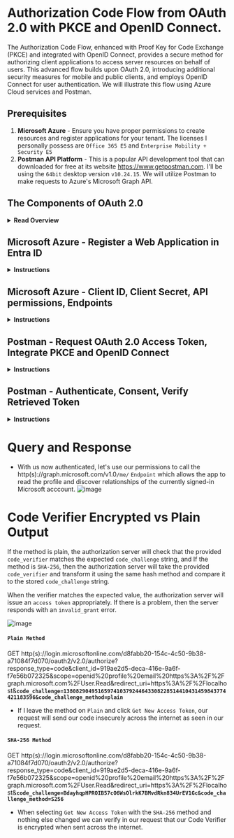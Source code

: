 # Authorization Code Flow from OAuth 2.0 with PKCE and OpenID Connect.

The Authorization Code Flow, enhanced with Proof Key for Code Exchange (PKCE) and integrated with OpenID Connect, provides a secure method for authorizing client applications to access server resources on behalf of users. This advanced flow builds upon OAuth 2.0, introducing additional security measures for mobile and public clients, and employs OpenID Connect for user authentication. We will illustrate this flow using Azure Cloud services and Postman.

## Prerequisites

1. **Microsoft Azure** - Ensure you have proper permissions to create resources and register applications for your tenant. The licenses I personally possess are `Office 365 E5` and `Enterprise Mobility + Security E5`
2. **Postman API Platform** - This is a popular API development tool that can downloaded for free at its website https://www.getpostman.com. I'll be using the `64bit` desktop version `v10.24.15`. We will utilize Postman to make requests to Azure's Microsoft Graph API.

## **The Components of OAuth 2.0**

<details><summary><b>Read Overview</b></summary>

#### **`Resources`**

* The digital assets or services the user grants access to via OAuth 2.0. Resources are hosted by Resource Servers, which require valid access tokens for data access.

#### **`Resource Owners`**

* Individuals or entities that have the authority to grant access to their resources. In most cases, the resource owner is the end-user.

#### **`Clients`**

* Applications requesting access to resources on behalf of the Resource Owner. Clients are authenticated by the Authorization Server and authorized by the Resource Owner to access specified resources.

#### **`Authorization Server`**

* The server that issues access tokens to clients after successfully authenticating the Resource Owner and obtaining authorization. It plays a critical role in the OAuth 2.0 security framework, ensuring that access to resources is granted only to clients with proper authorization from the Resource Owners.
* **Authorization Endpoint** `/auth` initiates the flow. Clients request this endpoint with parameters like `response_type=code`, `client_id`, `redirect_uri`, `scope`, `state`, and `code_challenge`.
* **Token Endpoint** `/token` exchanges the `authorization code` for tokens. The request includes `grant_type=authorization_code`, `code`, `redirect_uri`, `client_id`, and `code_verifier`.
* **Userinfo Endpoint** `/userinfo` when accessed with an access token, returns `claims` about the authenticated user.

#### **`Tokens`** - Strings representing the granted permissions.

* **Access Token**: Enables access to the user's data via the Authorization: `Bearer <token>` header in API requests.
* **Refresh Token**: Used to renew an access token via the token endpoint with `grant_type=refresh_token`, without the user's interaction.
* **ID tokens**: Issued by the authorization server to the client application. Clients use ID tokens when signing in users and to get basic information about them.

#### **`Grants`**

* **Authorization Code Grant**: Involves redirecting the user to the authorization endpoint, obtaining an authorization code, and exchanging the code for tokens at the token endpoint.
* **Client Credentials Grant**: Used for server-to-server communication where the application acts on its own behalf. Access is granted based on the authorization of the client, not the end user
* **Resource Owner Password Credentials Grant**: Allows direct exchange of user credentials for access tokens. Recommended only for trusted clients, as it exposes the user's password.
* **Implicit Grant**: Optimized for clients implemented in a browser using a scripting language. Deprecated in OAuth 2.1 due to security vulnerabilities.

#### **`Scope`** - Defines the level of access the application requests.

* Expressed in `space-delimited strings`, such as `scope=openid profile email`, determining which resources the application can access and actions it can perform.

#### **`Proof Key for Code Exchange (PKCE)`** - Enhances security for public clients.

* Uses `code_challenge` and `code_challenge_method` during the authorization request, and `code_verifier` in the token exchange process to mitigate interception attacks.

#### **`OpenID Connect (OIDC)`** - An authentication and authorization layer built on top of OAuth 2.0, incompatible with OAuth 1.0

* Utilizes `ID Tokens`, returned along with the `access token`, containing claims about the authentication of the user.

</details>

## Microsoft Azure - Register a Web Application in Entra ID

<details><summary><b>Instructions</b></summary>

`````diff
1. Sign in to the Microsoft Entra admin center as at least a Cloud Application Administrator.
2. Browse to Identity > Applications > App registrations and select New Registration.
`````

![image](https://github.com/acfriday/todolist-webapp-flask-sqlite3/assets/82184168/86e397ac-3102-4156-a5c9-92e04ab7c499)

`````diff
4. Enter a display Name for your application.
5. We'll select the default single-tenant option.
6. Select Web as our platform with 'https://localhost' as our redirect URI.
7. Complete this step by selecting Register.
`````

![image](https://github.com/acfriday/todolist-webapp-flask-sqlite3/assets/82184168/b0913646-6c21-4374-a599-d3ddba9b7171)

</details>

## Microsoft Azure - Client ID, Client Secret, API permissions, Endpoints

<details><summary><b>Instructions</b></summary>

`````diff
1. We'll need to note our app's Client ID from the Entra ID Overview tab under App Registrations for late use
`````

![image](https://github.com/acfriday/auth-code-flow-postman-azure/assets/82184168/8978643a-7391-4dac-81d1-ea33ab743776)

`````diff
2. Next we'll retrieve our Client Secret. Select Certificates & secrets > Client secrets > New client secret.
Click Add to save your Client Secret. I chose the default expiry time after selecting new client secret,
we'll need to retrieve this secret again later.

3. I'll be deleting this Client Secret from my account before posting it publicly here.

    Important! Record the secret's value for later use This secret value
    is never displayed again after you leave this webpage.
`````
![image](https://github.com/acfriday/auth-code-flow-postman-azure/assets/82184168/9ebe2c0d-e0a2-4afd-9cef-21819850879d)


`````diff
4. Now let's check the API permissions tab and verify that our app has the default access of User.Read
for the Microsoft Graph API resource that we'll be querying.
`````

![image](https://github.com/acfriday/todolist-webapp-flask-sqlite3/assets/82184168/204c2521-11a1-45fa-8cf8-60066ccd316f)
`````diff
5. Finally we'll need to retrieve the Azure REST Endpoints we'll send out requests towards.
The Authorization Endpoint (OAuth 2.0 authorization endpoint (v2))
and Token Endpoint (OAuth 2.0 token endpoint (v2)) are what we'll copy from here.
`````
![image](https://github.com/acfriday/auth-code-flow-postman-azure/assets/82184168/cd9634f8-132f-45cc-a497-d3bba8c75bf3)


</details>

## Postman - Request OAuth 2.0 Access Token, Integrate PKCE and OpenID Connect

<details><summary><b>Instructions</b></summary>

`````diff
1. In Postman, create a new Request and navigate to the Authorization tab and select OAuth 2.0 as the auth type
`````

![image](https://github.com/acfriday/todolist-webapp-flask-sqlite3/assets/82184168/5a7eab8f-f740-45e3-a6e5-e9020891d38a)

`````diff
2. This is where we'll input data for the values below:
`````

* Token Name: `Any name of your personal choice`
* Grant Type: `Authorization Code (With PKCE)`
* Callback URL: `https://localhost`
* Auth URL: `Entra ID > App Registrations > your app > Overview > Endpoints`
* Access Token URL: `Entra ID > App Registrations > your app > Overview > Endpoints`
* Client ID: `Entra ID > App Registrations > your app > Overview`
* Client Secret: `Entra ID > App Registrations > your app > Certificates & secrets`
* Code Challenge Method: `SHA265` `(to encrypt the randomly generated Code Verifier below)`
* Code Verifier: `1380829049516597410379244643308228514410431459843774421183596`
* Scope: `openid` `profile` `email` `https://graph.microsoft.com/user.read`

`````diff
  Note! Remember that our 'Scope' values should be space-delimited
`````

![image](https://github.com/acfriday/auth-code-flow-postman-azure/assets/82184168/94181010-fb2c-4cfd-9b80-fbc9f6d63538)

`````diff
3. Scroll to the bottom and click Get New Access Token
`````

![image](https://github.com/acfriday/auth-code-flow-postman-azure/assets/82184168/ce6fdca9-c21c-4b69-992c-853c307553c3)

</details>

## Postman - Authenticate, Consent, Verify Retrieved Token

<details><summary><b>Instructions</b></summary>

`````diff
1. You should receive a pop from Microsoft after clicking Get New Access Token, input your credentials to
authentication with Microsoft with an account from your tenant where this app is registered
`````

![image](https://github.com/acfriday/auth-code-flow-postman-azure/assets/82184168/b028748e-1391-46bc-a7bd-ab645e0ed142)

`````diff
2. After successful authentication you should receive the following acknowledgement, click Proceed here.
`````
![image](https://github.com/acfriday/auth-code-flow-postman-azure/assets/82184168/b030e627-430f-4d7a-865d-760298adba22)


`````diff
3. You should be presented with your token's details, go ahead and use this token.
`````
![image](https://github.com/acfriday/auth-code-flow-postman-azure/assets/82184168/c57fe7a3-81f4-446f-8386-7afede714b10)


`````diff
4. Scroll to the top of Postman to verify our named token is being used for our request
`````

![image](https://github.com/acfriday/auth-code-flow-postman-azure/assets/82184168/39c870d4-44a3-45f9-8515-03c6973ef89d)
</details>

# Query and Response
* With us now authenticated, let's use our permissions to call the http(s)://graph.microsoft.com/v1.0`/me/` `Endpoint` which allows the app to read the profile and discover relationships of the currently signed-in Microsoft acccount.
![image](https://github.com/acfriday/auth-code-flow-postman-azure/assets/82184168/e1c8baab-15d4-487a-b816-c6dea6ecbc31)

# Code Verifier Encrypted vs Plain Output
If the method is plain, the authorization server will check that the provided `code_verifier` matches the expected `code_challenge` string, and If the method is `SHA-256`, then the authorization server will take the provided `code_verifier` and transform it using the same hash method and compare it to the stored `code_challenge` string.

When the verifier matches the expected value, the authorization server will issue an `access token` appropriately. If there is a problem, then the server responds with an `invalid_grant` error.

![image](https://github.com/acfriday/auth-code-flow-postman-azure/assets/82184168/157eb680-227c-4313-aec8-a900893280a0)

#### `Plain Method`
GET http(s)://login.microsoftonline.com/d8fabb20-154c-4c50-9b38-a71084f7d070/oauth2/v2.0/authorize?response_type=code&client_id=919ae2d5-deca-416e-9a6f-f7e56b072325&scope=openid%20profile%20email%20https%3A%2F%2Fgraph.microsoft.com%2FUser.Read&redirect_uri=https%3A%2F%2Flocalhost&**`code_challenge=1380829049516597410379244643308228514410431459843774421183596&code_challenge_method=plain`**
* If I leave the method on `Plain` and click `Get New Access Token`, our request will send our code insecurely across the internet as seen in our request.

#### `SHA-256 Method`
GET http(s)://login.microsoftonline.com/d8fabb20-154c-4c50-9b38-a71084f7d070/oauth2/v2.0/authorize?response_type=code&client_id=919ae2d5-deca-416e-9a6f-f7e56b072325&scope=openid%20profile%20email%20https%3A%2F%2Fgraph.microsoft.com%2FUser.Read&redirect_uri=https%3A%2F%2Flocalhost&**`code_challenge=BdayhqpHPROIB57cO6WsOlrkK7BMvdRkn834UrEV1Gc&code_challenge_method=S256`**
* When selecting `Get New Access Token` with the `SHA-256` method and nothing else changed we can verify in our request that our Code Verifier is encrypted when sent across the internet.
